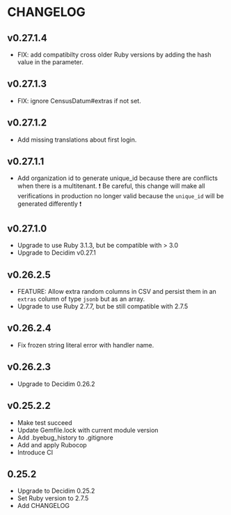 # CHANGELOG

## v0.27.1.4
 - FIX: add compatibilty cross older Ruby versions by adding the hash value in the parameter.

## v0.27.1.3
 - FIX: ignore CensusDatum#extras if not set.

## v0.27.1.2
 - Add missing translations about first login.

## v0.27.1.1
 - Add organization id to generate unique_id because there are conflicts when there is a multitenant.
 ❗ Be careful, this change will make all verifications in production no longer valid because the `unique_id` will be generated differently ❗

## v0.27.1.0
 - Upgrade to use Ruby 3.1.3, but be compatible with > 3.0
 - Upgrade to Decidim v0.27.1

## v0.26.2.5
 - FEATURE: Allow extra random columns in CSV and persist them in an `extras` column of type `jsonb` but as an array.
 - Upgrade to use Ruby 2.7.7, but be still compatible with 2.7.5

## v0.26.2.4
 - Fix frozen string literal error with handler name.

## v0.26.2.3
 - Upgrade to Decidim 0.26.2

## v0.25.2.2
- Make test succeed
- Update Gemfile.lock with current module version
- Add .byebug_history to .gitignore
- Add and apply Rubocop
- Introduce CI

## 0.25.2
- Upgrade to Decidim 0.25.2
- Set Ruby version to 2.7.5
- Add CHANGELOG
